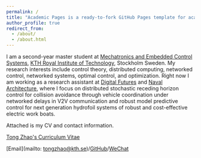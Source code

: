 ```yaml
---
permalink: /
title: "Academic Pages is a ready-to-fork GitHub Pages template for academic personal websites"
author_profile: true
redirect_from: 
  - /about/
  - /about.html
---
```


I am a second-year master student at [Mechatronics and Embedded Control Systems](https://www.kth.se/mmk/mechatronics/), [KTH Royal Institute of Technology](https://www.kth.se/en), Stockholm Sweden. My research interests include control theory, distributed computing, networked control, networked systems, optimal control, and optimization. Right now I am working as a research assistant at [Digital Futures](https://www.digitalfutures.kth.se/) and [Naval Architecture](https://www.kth.se/en/tekmek/forskargrupper/marina-system), where I focus on distributed stochastic receding horizon control for collision avoidance through vehicle coordination under networked delays in V2V communication and robust model predictive control for next generation hydrofoil systems of robust and cost-effective electric work boats.

Attached is my CV and contact information.

[Tong Zhao's Curriculum Vitae](../assets/CV.pdf)

[Email](mailto: tongzhao@kth.se)/[GitHub](https://github.com/Ztcreazy)/[WeChat](../images/wechat,jpg)
